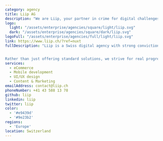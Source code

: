 ```yaml
---
category: agency
title: Liip AG
description: "We are Liip, your partner in crime for digital challenges – from websites, mobile apps and online shops through to change management."
logo:
  light: "/assets/enterprise/agencies/square/light/liip.svg"
  dark: "/assets/enterprise/agencies/square/dark/liip.svg"
logoFull: "/assets/enterprise/agencies/full/light/liip.svg"
link: https://www.liip.ch/?ref=nuxt
fullDescription: "Liip is a Swiss digital agency with strong convictions. For more than a decade, Liip has been helping companies with their strategic digital projects – from developing innovative web applications, award-winning mobile apps and data-driven online shops, through to coaching sessions for agile ways of working. Our strategy, ideation, user experience and custom development experts create long-lasting software. Whether start-up, large company or federal authority, from retail to mobility, our projects are used by thousands of users.


Rather than just offering standard solutions, we strive for real progress: user-centred innovations with a social, environmental and economic impact for our customers. Liip works in an agile way in self-organised teams using Holacracy. This means no bosses, just lots of entrepreneurship and drive – and even more open source, creative problem solving, testing and new technologies. This is valued by not only our around 200 employees, but also customers and award panels."
services:
  - eCommerce
  - Mobile development
  - UI/UX design
  - Content & Marketing
emailAddress: contact@liip.ch
phoneNumber: +41 43 588 13 78
github: liip
linkedin: liip
twitter: liip
color:
  - '#e9439d'
  - '#9e23b2'
regions:
  - 'Europe'
location: Switzerland
---
```

